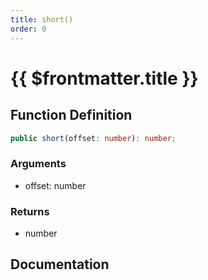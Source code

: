 ```yaml
---
title: short()
order: 0
---
```


# {{ $frontmatter.title }}

## Function Definition

```ts
public short(offset: number): number;
```

### Arguments

* offset: number

### Returns

* number

## Documentation

<!--@include: ./parts/short.md-->
